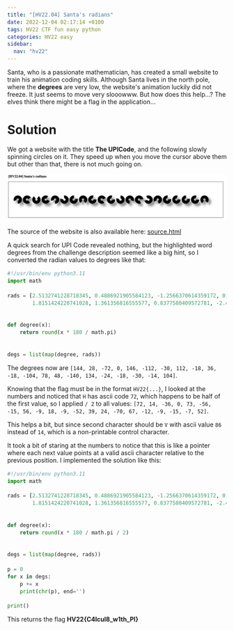 ```yaml
---
title: "[HV22.04] Santa's radians"
date: 2022-12-04 02:17:14 +0100
tags: HV22 CTF fun easy python
categories: HV22 easy
sidebar:
  nav: "hv22"
---
```


Santa, who is a passionate mathematician, has created a small website to train his animation coding skills. Although Santa lives in the north pole, where the **degrees** are very low, the website's animation luckily did not freeze. It just seems to move very slooowww. But how does this help...? The elves think there might be a flag in the application...

# Solution

We got a website with the title **The UPICode**, and the following slowly spinning circles on it. They speed up when you move the cursor above them but other than that, there is not much going on.

![picture of the website showing spinning circles](/assets/hv22/hv22_04_website.png)

The source of the website is also available here: [source.html](/assets/hv22/hv22_04_source.html)

A quick search for UPI Code revealed nothing, but the highlighted word degrees from the challenge description seemed like a big hint, so I converted the radian values to degrees like that:

```python
#!/usr/bin/env python3.11
import math

rads = [2.5132741228718345, 0.4886921905584123, -1.2566370614359172, 0, 2.548180707911721, -1.9547687622336491, -0.5235987755982988, 1.9547687622336491, -0.3141592653589793, 0.6283185307179586, -0.3141592653589793, -
        1.8151424220741028, 1.361356816555577, 0.8377580409572781, -2.443460952792061, 2.3387411976724013, -0.41887902047863906, -0.3141592653589793, -0.5235987755982988, -0.24434609527920614, 1.8151424220741028]


def degree(x):
    return round(x * 180 / math.pi)


degs = list(map(degree, rads))
```

The degrees now are `[144, 28, -72, 0, 146, -112, -30, 112, -18, 36, -18, -104, 78, 48, -140, 134, -24, -18, -30, -14, 104]`.

Knowing that the flag must be in the format `HV22{...}`, I looked at the numbers and noticed that `H` has ascii code `72`, which happens to be half of the first value, so I applied `/ 2` to all values: `[72, 14, -36, 0, 73, -56, -15, 56, -9, 18, -9, -52, 39, 24, -70, 67, -12, -9, -15, -7, 52]`.

This helps a bit, but since second character should be `V` with ascii value `86` instead of `14`, which is a non-printable control character.

It took a bit of staring at the numbers to notice that this is like a pointer where each next value points at a valid ascii character relative to the previous position. I implemented the solution like this:

```python
#!/usr/bin/env python3.11
import math

rads = [2.5132741228718345, 0.4886921905584123, -1.2566370614359172, 0, 2.548180707911721, -1.9547687622336491, -0.5235987755982988, 1.9547687622336491, -0.3141592653589793, 0.6283185307179586, -0.3141592653589793, -
        1.8151424220741028, 1.361356816555577, 0.8377580409572781, -2.443460952792061, 2.3387411976724013, -0.41887902047863906, -0.3141592653589793, -0.5235987755982988, -0.24434609527920614, 1.8151424220741028]


def degree(x):
    return round(x * 180 / math.pi / 2)


degs = list(map(degree, rads))

p = 0
for x in degs:
    p += x
    print(chr(p), end='')

print()
```

This returns the flag **HV22{C4lcul8_w1th_PI}**
